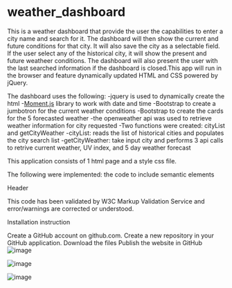 # weather_dashboard


This is a weather dashboard that provide the user the capabilities to enter a city name and search for it. The dashboard will then show the current and future conditions for that city. It will also save the city as a selectable field. If the user select any of the historical city, it will show the present and future weatheer conditions. The dashboard will also present the user with the last searched information if the dashboard is closed.This app will run in the browser and feature dynamically updated HTML and CSS powered by jQuery.

The dashboard uses the following:
    -jquery is used to dynamically create the html
    -[Moment.js](https://momentjs.com/) library to work with date and time
    -Bootstrap to create a jumbotron for the current weather conditions
    -Bootstrap to create the cards for the 5 forecasted weather
    -the openweather api was used to retrieve weather information for city requested
    -Two functions were created: cityList and getCityWeather
        -cityList: reads the list of historical cities and populates the city search list
        -getCityWeather: take input city and performs 3 api calls to retrive current weather, UV index, and 5 day weather forecast

This application consists of 1 html page and a style css file.

The following were implemented:
the code to include semantic elements

Header

This code has been validated by W3C Markup Validation Service and error/warnings are corrected or understood.

Installation instruction

Create a GitHub account on github.com.
Create a new repository in your GitHub application. 
Download the files
Publish the website in GitHub
![image](https://github.com/melvyn10/weather_dashboard/tree/main/asset/Images/imageLowAlaska.gif)

![image](https://github.com/melvyn10/weather_dashboard/tree/main/asset/Images/imageModerateAtlanta.gif)

![image](https://github.com/melvyn10/weather_dashboard/tree/main/asset/Images/imageVHighSidney.gif)
